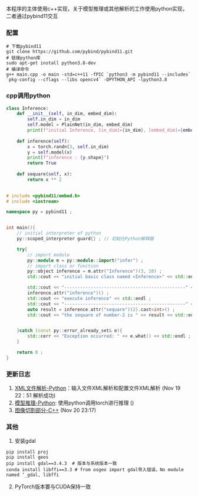 本程序的主体使用c++实现，关于模型推理或其他解析的工作使用python实现，二者通过pybind11交互

### 配置

```shell
# 下载pybind11
git clone https://github.com/pybind/pybind11.git
# 链接python库
sudo apt-get install python3.8-dev
# 编译命令
g++ main.cpp -o main -std=c++11 -fPIC `python3 -m pybind11 --includes` `pkg-config --cflags --libs opencv4` -DPYTHON_API -lpython3.8
```

### cpp调用python

```python
class Inference:
    def __init__(self, in_dim, embed_dim):
        self.in_dim = in_dim
        self.model = PlainNet(in_dim, embed_dim)
        print(f"initial Inference, [in_dim]={in_dim}, [embed_dim]={embed_dim}")
    
    def inference(self):
        x = torch.randn(3, self.in_dim)
        y = self.model(x)
        print(f"inference : {y.shape}")
        return True
    
    def sequare(self, x):
        return x ** 2
        
```

```cpp
# include <pybind11/embed.h>
# include <iostream>

namespace py = pybind11 ;


int main(){
    // initial interpreter of python
    py::scoped_interpreter guard{} ; // 初始化Python解释器

    try{
        // import module
        py::module m = py::module::import("infer") ;
        // import class or function
        py::object inference = m.attr("Inference")(3, 10) ;
        std::cout << "initial basic class named <Inference>" << std::endl ;

        std::cout << "----------------------------------------------" << std::endl ;
        inference.attr("inference")() ;
        std::cout << "execute inference" << std::endl ;
        std::cout << "----------------------------------------------" << std::endl ;
        auto result = inference.attr("sequare")(2).cast<int>() ;
        std::cout << "the sequare of number-2 is " << result << std::endl ;


    }catch (const py::error_already_set& e){
        std::cerr << "Exception occurred: " << e.what() << std::endl ;
    }

    return 0 ;
}
```
### 更新日志

1. [XML文件解析-Python](./pybind_xml.py)：输入文件XML解析和配置文件XML解析 (Nov 19 22：51 解析成功)
2. [模型推理-Python](pybind_model.py): 使用python调用torch进行推理 ()
3. [图像切割部分-C++](main.cpp) (Nov 20 23:17)

### 其他

1. 安装gdal
```shell
pip install proj
pip install geos 
pip install gdal==3.4.3  # 版本与系统版本一致
conda install libffi==3.3 # from osgeo import gdal导入错误，No module named ‘_gdal, libffi
```

2. PyTorch版本要与CUDA保持一致